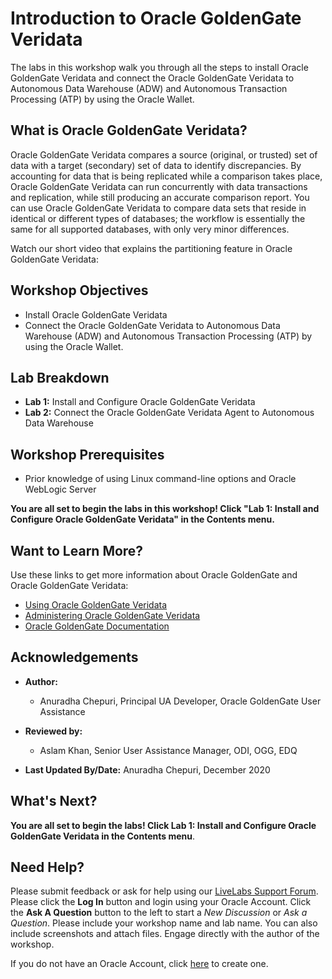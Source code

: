 # Introduction to Oracle GoldenGate Veridata                                  

The labs in this workshop walk you through all the steps to install Oracle GoldenGate Veridata and connect the Oracle GoldenGate Veridata to Autonomous Data Warehouse (ADW) and Autonomous Transaction Processing (ATP) by using the Oracle Wallet.

## What is Oracle GoldenGate Veridata?
Oracle GoldenGate Veridata compares a source (original, or trusted) set of data with a target (secondary) set of data to identify discrepancies. By accounting for data that is being replicated while a comparison takes place, Oracle GoldenGate Veridata can run concurrently with data transactions and replication, while still producing an accurate comparison report. You can use Oracle GoldenGate Veridata to compare data sets that reside in identical or different types of databases; the workflow is essentially the same for all supported databases, with only very minor differences.

Watch our short video that explains the partitioning feature in Oracle GoldenGate Veridata:

[](youtube:N28CsAr5kjw)


## Workshop Objectives
  - Install Oracle GoldenGate Veridata
  - Connect the Oracle GoldenGate Veridata to Autonomous Data Warehouse (ADW) and Autonomous Transaction Processing (ATP) by using the Oracle Wallet.


## Lab Breakdown
  - **Lab 1:** Install and Configure Oracle GoldenGate Veridata
  - **Lab 2:** Connect the Oracle GoldenGate Veridata Agent to Autonomous Data Warehouse


## Workshop Prerequisites
  * Prior knowledge of using Linux command-line options and Oracle WebLogic Server

**You are all set to begin the labs in this workshop! Click "Lab 1: Install and Configure Oracle GoldenGate Veridata" in the Contents menu.**

## Want to Learn More?

Use these links to get more information about Oracle GoldenGate and Oracle GoldenGate Veridata:

* [Using Oracle GoldenGate Veridata](https://docs.oracle.com/en/middleware/goldengate/veridata/12.2.1.4/gvdug/intro-veridata.html#GUID-5E0D122D-913C-4307-97FB-DF815409FB14)
* [Administering Oracle GoldenGate Veridata](https://docs.oracle.com/en/middleware/goldengate/veridata/12.2.1.4/gvdad/introduction-oracle-goldengate-veridata.html#GUID-E34C2B1C-AA1D-4F62-BBB5-05AB6A913B40)
* [Oracle GoldenGate Documentation](https://docs.oracle.com/en/middleware/goldengate/core/index.html)

## Acknowledgements

* **Author:**
    + Anuradha Chepuri, Principal UA Developer, Oracle GoldenGate User Assistance
* **Reviewed by:**
    + Aslam Khan, Senior User Assistance Manager, ODI, OGG, EDQ


* **Last Updated By/Date:** Anuradha Chepuri, December 2020

## What's Next?
**You are all set to begin the labs! Click Lab 1: Install and Configure Oracle GoldenGate Veridata in the Contents menu**.

## Need Help?
Please submit feedback or ask for help using our [LiveLabs Support Forum](https://community.oracle.com/tech/developers/categories/livelabsdiscussions). Please click the **Log In** button and login using your Oracle Account. Click the **Ask A Question** button to the left to start a *New Discussion* or *Ask a Question*.  Please include your workshop name and lab name.  You can also include screenshots and attach files.  Engage directly with the author of the workshop.

If you do not have an Oracle Account, click [here](https://profile.oracle.com/myprofile/account/create-account.jspx) to create one.
